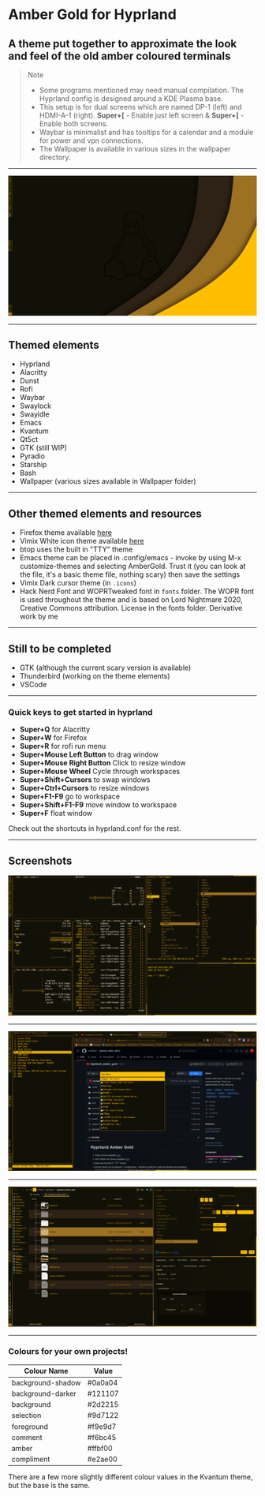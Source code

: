 # Amber Gold for Hyprland

## A theme put together to approximate the look and feel of the old amber coloured terminals

>
> Note
>
> - Some programs mentioned may need manual compilation. The Hyprland config is designed around a KDE Plasma base.
> - This setup is for dual screens which are named DP-1 (left) and HDMI-A-1 (right). **Super+[** - Enable just left screen & **Super+]** - Enable both screens.
> - Waybar is minimalist and has tooltips for a calendar and a module for power and vpn connections.
> - The Wallpaper is available in various sizes in the wallpaper directory.
>

---

![main][1]

---

## Themed elements

- Hyprland
- Alacritty
- Dunst
- Rofi
- Waybar
- Swaylock
- Swayidle
- Emacs
- Kvantum
- Qt5ct
- GTK (still WIP)
- Pyradio
- Starship
- Bash
- Wallpaper (various sizes available in Wallpaper folder)

---

## Other themed elements and resources

- Firefox theme available [here](https://addons.mozilla.org/en-GB/firefox/addon/amber-gold/)
- Vimix White icon theme available [here](https://github.com/vinceliuice/vimix-icon-theme)
- btop uses the built in "TTY" theme
- Emacs theme can be placed in .config/emacs - invoke by using M-x customize-themes and selecting AmberGold. Trust it (you can look at the file, it's a basic theme file, nothing scary) then save the settings
- Vimix Dark cursor theme (in `.icons`)
- Hack Nerd Font and WOPRTweaked font in `fonts` folder. The WOPR font is used throughout the theme and is based on Lord Nightmare 2020, Creative Commons attribution. License in the fonts folder. Derivative work by me

---

## Still to be completed

- GTK (although the current scary version is available)
- Thunderbird (working on the theme elements)
- VSCode

---

### Quick keys to get started in hyprland

- **Super+Q** for Alacritty
- **Super+W** for Firefox
- **Super+R** for rofi run menu
- **Super+Mouse Left Button** to drag window
- **Super+Mouse Right Button** Click to resize window
- **Super+Mouse Wheel** Cycle through workspaces
- **Super+Shift+Cursors** to swap windows
- **Super+Ctrl+Cursors** to resize windows
- **Super+F1-F9** go to workspace
- **Super+Shift+F1-F9** move window to workspace
- **Super+F** float window

Check out the shortcuts in hyprland.conf for the rest.

---

## Screenshots

![shot2][2]

---

![shot3][3]

---

![shot4][4]

---

### Colours for your own projects!

| Colour Name | Value |
| --- | --- |
| background-shadow | #0a0a04 |
| background-darker | #121107 |
| background| #2d2215 |
| selection | #9d7122 |
| foreground | #f9e9d7 |
| comment | #f6bc45 |
| amber | #ffbf00 |
| compliment | #e2ae00 |

There are a few more slightly different colour values in the Kvantum theme, but the base is the same.

[1]: /resources/shot1.png
[2]: /resources/shot2.png
[3]: /resources/shot3.png
[4]: /resources/shot4.png
